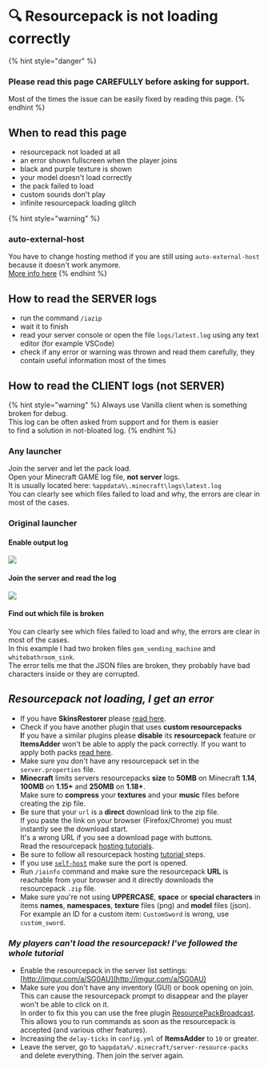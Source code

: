 # 🔍 Resourcepack is not loading correctly

{% hint style="danger" %}
### Please read this page CAREFULLY before asking for support.

Most of the times the issue can be easily fixed by reading this page.
{% endhint %}

## When to read this page

* resourcepack not loaded at all
* an error shown fullscreen when the player joins
* black and purple texture is shown
* your model doesn't load correctly
* the pack failed to load
* custom sounds don't play
* infinite resourcepack loading glitch

{% hint style="warning" %}
### auto-external-host

You have to change hosting method if you are still using `auto-external-host` because it doesn't work anymore.\
[More info here](../old/old-guides/automatic-upload-hosting.md)
{% endhint %}

## How to read the SERVER logs

* run the command `/iazip`
* wait it to finish
* read your server console or open the file `logs/latest.log` using any text editor (for example VSCode)
* check if any error or warning was thrown and read them carefully, they contain useful information most of the times

## How to read the CLIENT logs (not SERVER)

{% hint style="warning" %}
Always use Vanilla client when is something broken for debug.\
This log can be often asked from support and for them is easier\
to find a solution in not-bloated log.
{% endhint %}

### Any launcher

Join the server and let the pack load.\
Open your Minecraft GAME log file, **not server** logs.\
It is usually located here: `%appdata%\.minecraft\logs\latest.log` \
You can clearly see which files failed to load and why, the errors are clear in most of the cases.

### Original launcher

#### Enable output log

![](../.gitbook/assets/image\_\(135\).png)

#### Join the server and read the log

![](<../.gitbook/assets/json\_errors (1) (1) (1) (1).png>)

#### Find out which file is broken

You can clearly see which files failed to load and why, the errors are clear in most of the cases.\
In this example I had two broken files `gem_vending_machine` and `whitebathroom_sink`.\
The error tells me that the JSON files are broken, they probably have bad characters inside or they are corrupted.

## _Resourcepack not loading, I get an error_ <a href="#resourcepack-not-loading-i-get-an-error-in-chat" id="resourcepack-not-loading-i-get-an-error-in-chat"></a>

* If you have **SkinsRestorer** please [read here](../compatibility-with-other-plugins/compatible/skinsrestorer.md).
* Check if you have another plugin that uses **custom resourcepacks**\
  **I**f you have a similar plugins please **disable** its **resourcepack** feature or **ItemsAdder** won't be able to apply the pack correctly. If you want to apply both packs [read here](../plugin-usage/merge-resourcepacks/).
* Make sure you don't have any resourcepack set in the `server.properties` file.
* **Minecraft** limits servers resourcepacks **size** to **50MB** on Minecraft **1.14**, **100MB** on **1.15+** and **250MB** on **1.18+**.\
  Make sure to **compress** your **textures** and your **music** files before creating the zip file.
* Be sure that your `url` is a **direct** download link to the zip file.\
  If you paste the link on your browser (Firefox/Chrome) you must instantly see the download start.\
  It's a wrong URL if you see a download page with buttons.\
  Read the resourcepack [hosting tutorials](../plugin-usage/resourcepack-hosting/).
* Be sure to follow all resourcepack hosting [tutorial ](../plugin-usage/resourcepack-hosting/)steps.
* If you use [`self-host`](../plugin-usage/resourcepack-hosting/resourcepack-self-hosting.md) make sure the port is opened.
* Run `/iainfo` command and make sure the resourcepack **URL** is reachable from your browser and it directly downloads the resourcepack `.zip` file.
* Make sure you're not using **UPPERCASE**, **space** or **special characters** in items **names**, **namespaces**, **texture** files (png) and **model** files (json).\
  For example an ID for a custom item: `CustomSword` is wrong, use `custom_sword`.

### _My players can't load the resourcepack! I've followed the whole tutorial_ <a href="#my-players-cant-see-textures-but-ive-followed-the-whole-tutorial" id="my-players-cant-see-textures-but-ive-followed-the-whole-tutorial"></a>

* Enable the resourcepack in the server list settings: [http://imgur.com/a/SG0AU](http://imgur.com/a/SG0AU)
* Make sure you don't have any inventory (GUI) or book opening on join.\
  This can cause the resourcepack prompt to disappear and the player won't be able to click on it.\
  In order to fix this you can use the free plugin [ResourcePackBroadcast](https://www.spigotmc.org/resources/resourcepackbroadcast.88318/).\
  This allows you to run commands as soon as the resourcepack is accepted (and various other features).
* Increasing the `delay-ticks` in `config.yml` of **ItemsAdder** to `10` or greater.
* Leave the server, go to `%appdata%/.minecraft/server-resource-packs` and delete everything. Then join the server again.
